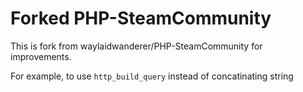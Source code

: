 # Forked PHP-SteamCommunity

This is fork from waylaidwanderer/PHP-SteamCommunity for improvements. 

For example, to use `http_build_query` instead of concatinating string